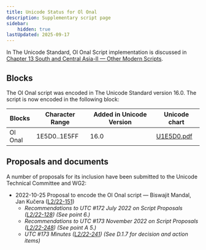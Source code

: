 ```yaml
---
title: Unicode Status for Ol Onal
description: Supplementary script page
sidebar:
    hidden: true
lastUpdated: 2025-09-17
---
```


In The Unicode Standard, Ol Onal Script implementation is discussed in [Chapter 13 South and Central Asia-II — Other Modern Scripts](https://www.unicode.org/versions/latest/core-spec/chapter-13/#G746334).

## Blocks

The Ol Onal script was encoded in The Unicode Standard version 16.0. The script is now encoded in the following block:

| Blocks | Character Range | Added in Unicode Version | Unicode chart |
| ------ | --------------- | ------------------------ | ------------- |
| Ol Onal | 1E5D0..1E5FF | 16.0 | [U1E5D0.pdf](http://www.unicode.org/charts/PDF/U1E5D0.pdf) |

## Proposals and documents

A number of proposals for its inclusion have been submitted to the Unicode Technical Committee and WG2:
- 2022-10-25 Proposal to encode the Ol Onal script — Biswajit Mandal, Jan Kučera ([L2/22-151](http://www.unicode.org/cgi-bin/GetMatchingDocs.pl?L2/22-151))
  - _Recommendations to UTC #172 July 2022 on Script Proposals ([L2/22-128](http://www.unicode.org/cgi-bin/GetMatchingDocs.pl?L2/22-128)) (See point 6.)_
  - _Recommendations to UTC #173 November 2022 on Script Proposals ([L2/22-248](https://www.unicode.org/cgi-bin/GetMatchingDocs.pl?L2/22-248)) (See point A 5.)_
  - _UTC #173 Minutes ([L2/22-241](http://www.unicode.org/L2/L2022/22241.htm)) (See D.1.7 for decision and action items)_
